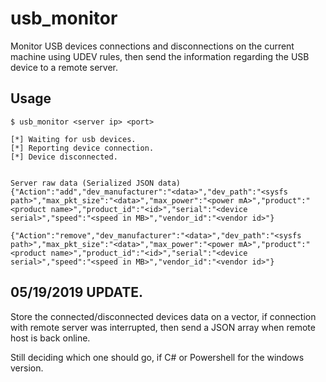 # usb_monitor
Monitor USB devices connections and disconnections on the current machine using UDEV rules, then send the information regarding the USB device to a remote server.

## Usage
```
$ usb_monitor <server ip> <port>

[*] Waiting for usb devices.
[*] Reporting device connection.
[*] Device disconnected.


Server raw data (Serialized JSON data)
{"Action":"add","dev_manufacturer":"<data>","dev_path":"<sysfs path>","max_pkt_size":"<data>","max_power":"<power mA>","product":"<product name>","product_id":"<id>","serial":"<device serial>","speed":"<speed in MB>","vendor_id":"<vendor id>"}

{"Action":"remove","dev_manufacturer":"<data>","dev_path":"<sysfs path>","max_pkt_size":"<data>","max_power":"<power mA>","product":"<product name>","product_id":"<id>","serial":"<device serial>","speed":"<speed in MB>","vendor_id":"<vendor id>"}
```

## 05/19/2019 UPDATE.
Store the connected/disconnected devices data on a vector, if connection with remote server was interrupted, then send a JSON array when remote host is back online.


Still deciding which one should go, if C# or Powershell for the windows version.

